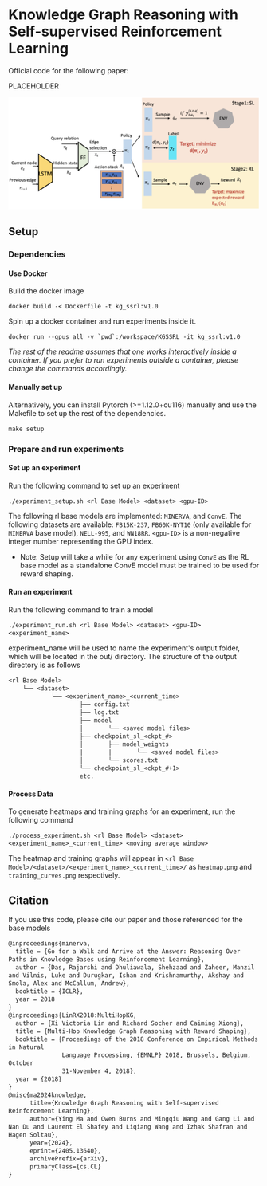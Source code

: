 # Knowledge Graph Reasoning with Self-supervised Reinforcement Learning
Official code for the following paper:

PLACEHOLDER

![summary image of system architecture](docs/summary_image.png)

## Setup
### Dependencies
#### Use Docker
Build the docker image
```
docker build -< Dockerfile -t kg_ssrl:v1.0
```

Spin up a docker container and run experiments inside it.
```
docker run --gpus all -v `pwd`:/workspace/KGSSRL -it kg_ssrl:v1.0
```
*The rest of the readme assumes that one works interactively inside a container. If you prefer to run experiments outside a container, please change the commands accordingly.*

#### Manually set up 
Alternatively, you can install Pytorch (>=1.12.0+cu116) manually and use the Makefile to set up the rest of the dependencies. 
```
make setup
```

### Prepare and run experiments
#### Set up an experiment
Run the following command to set up an experiment
```
./experiment_setup.sh <rl Base Model> <dataset> <gpu-ID>
```
The following rl base models are implemented: `MINERVA`, and `ConvE`.
The following datasets are available: `FB15K-237`, `FB60K-NYT10` (only available for `MINERVA` base model), `NELL-995`, and `WN18RR`.
`<gpu-ID>` is a non-negative integer number representing the GPU index.

* Note: Setup will take a while for any experiment using `ConvE` as the RL base model as a standalone ConvE model must be trained to be used for reward shaping.

#### Run an experiment
Run the following command to train a model
```
./experiment_run.sh <rl Base Model> <dataset> <gpu-ID> <experiment_name>
```
experiment_name will be used to name the experiment's output folder, which will be located in the out/ directory. The structure of the output directory is as follows
```
<rl Base Model>
    └── <dataset>
            └── <experiment_name>_<current_time>
                    ├── config.txt
                    ├── log.txt
                    ├── model
                    │       └── <saved model files>
                    ├── checkpoint_sl_<ckpt_#>
                    │       ├── model_weights
                    |       |       └── <saved model files>
                    │       └── scores.txt
                    └── checkpoint_sl_<ckpt_#+1>
                    etc.
```

#### Process Data
To generate heatmaps and training graphs for an experiment, run the following command
```
./process_experiment.sh <rl Base Model> <dataset> <experiment_name>_<current_time> <moving average window>
```
The heatmap and training graphs will appear in ```<rl Base Model>/<dataset>/<experiment_name>_<current_time>/``` as ```heatmap.png``` and ```training_curves.png``` respectively.

## Citation
If you use this code, please cite our paper and those referenced for the base models
```
@inproceedings{minerva,
  title = {Go for a Walk and Arrive at the Answer: Reasoning Over Paths in Knowledge Bases using Reinforcement Learning},
  author = {Das, Rajarshi and Dhuliawala, Shehzaad and Zaheer, Manzil and Vilnis, Luke and Durugkar, Ishan and Krishnamurthy, Akshay and Smola, Alex and McCallum, Andrew},
  booktitle = {ICLR},
  year = 2018
}
@inproceedings{LinRX2018:MultiHopKG, 
  author = {Xi Victoria Lin and Richard Socher and Caiming Xiong}, 
  title = {Multi-Hop Knowledge Graph Reasoning with Reward Shaping}, 
  booktitle = {Proceedings of the 2018 Conference on Empirical Methods in Natural
               Language Processing, {EMNLP} 2018, Brussels, Belgium, October
               31-November 4, 2018},
  year = {2018} 
}
@misc{ma2024knowledge,
      title={Knowledge Graph Reasoning with Self-supervised Reinforcement Learning}, 
      author={Ying Ma and Owen Burns and Mingqiu Wang and Gang Li and Nan Du and Laurent El Shafey and Liqiang Wang and Izhak Shafran and Hagen Soltau},
      year={2024},
      eprint={2405.13640},
      archivePrefix={arXiv},
      primaryClass={cs.CL}
}
```
